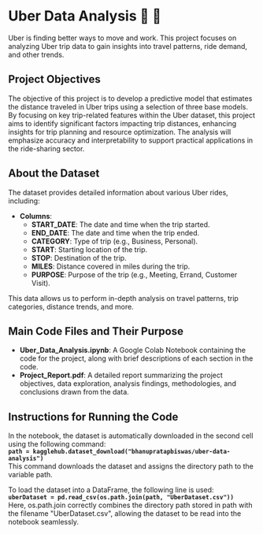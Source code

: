 # Uber Data Analysis 🚗 🚕

Uber is finding better ways to move and work. This project focuses on analyzing Uber trip data to gain insights into travel patterns, ride demand, and other trends.

## Project Objectives
The objective of this project is to develop a predictive model that estimates the distance traveled in Uber trips using a selection of three base models. By focusing on key trip-related features within the Uber dataset, this project aims to identify significant factors impacting trip distances, enhancing insights for trip planning and resource optimization. The analysis will emphasize accuracy and interpretability to support practical applications in the ride-sharing sector.

## About the Dataset
The dataset provides detailed information about various Uber rides, including:
- **Columns**:
  - **START_DATE**: The date and time when the trip started.
  - **END_DATE**: The date and time when the trip ended.
  - **CATEGORY**: Type of trip (e.g., Business, Personal).
  - **START**: Starting location of the trip.
  - **STOP**: Destination of the trip.
  - **MILES**: Distance covered in miles during the trip.
  - **PURPOSE**: Purpose of the trip (e.g., Meeting, Errand, Customer Visit).

This data allows us to perform in-depth analysis on travel patterns, trip categories, distance trends, and more.

## Main Code Files and Their Purpose
- **Uber_Data_Analysis.ipynb**: A Google Colab Notebook containing the code for the project, along with brief descriptions of each section in the code.
- **Project_Report.pdf**: A detailed report summarizing the project objectives, data exploration, analysis findings, methodologies, and conclusions drawn from the data.


## Instructions for Running the Code
In the notebook, the dataset is automatically downloaded in the second cell using the following command: <br>**```path = kagglehub.dataset_download("bhanupratapbiswas/uber-data-analysis")```**<br> This command downloads the dataset and assigns the directory path to the variable path.

To load the dataset into a DataFrame, the following line is used:<br>**```uberDataset = pd.read_csv(os.path.join(path, "UberDataset.csv"))```** <br>
Here, os.path.join correctly combines the directory path stored in path with the filename "UberDataset.csv", allowing the dataset to be read into the notebook seamlessly.
